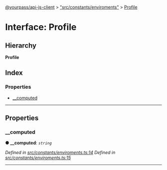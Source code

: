 [@yourpass/api-js-client](../README.md) > ["src/constants/enviroments"](../modules/_src_constants_enviroments_.md) > [Profile](../interfaces/_src_constants_enviroments_.profile.md)

# Interface: Profile

## Hierarchy

**Profile**

## Index

### Properties

* [__computed](_src_constants_enviroments_.profile.md#__computed)

---

## Properties

<a id="__computed"></a>

###  __computed

**● __computed**: *`string`*

*Defined in [src/constants/enviroments.ts:14](https://github.com/yourpass/yourpass-api-js-client/blob/eaf5d7e/src/constants/enviroments.ts#L14)*
*Defined in [src/constants/enviroments.ts:15](https://github.com/yourpass/yourpass-api-js-client/blob/eaf5d7e/src/constants/enviroments.ts#L15)*

___

